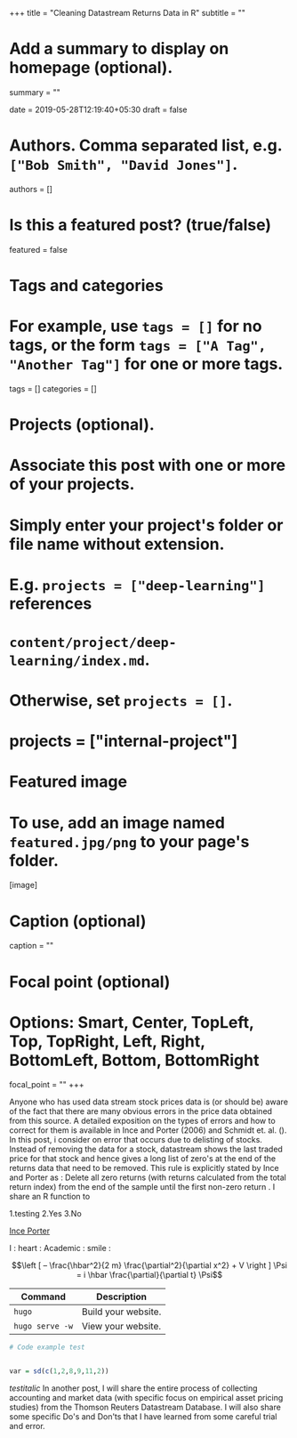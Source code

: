 +++
title = "Cleaning Datastream Returns Data in R"
subtitle = ""

# Add a summary to display on homepage (optional).
summary = ""

date = 2019-05-28T12:19:40+05:30
draft = false

# Authors. Comma separated list, e.g. `["Bob Smith", "David Jones"]`.
authors = []

# Is this a featured post? (true/false)
featured = false

# Tags and categories
# For example, use `tags = []` for no tags, or the form `tags = ["A Tag", "Another Tag"]` for one or more tags.
tags = []
categories = []

# Projects (optional).
#   Associate this post with one or more of your projects.
#   Simply enter your project's folder or file name without extension.
#   E.g. `projects = ["deep-learning"]` references 
#   `content/project/deep-learning/index.md`.
#   Otherwise, set `projects = []`.
# projects = ["internal-project"]

# Featured image
# To use, add an image named `featured.jpg/png` to your page's folder. 
[image]
  # Caption (optional)
  caption = ""

  # Focal point (optional)
  # Options: Smart, Center, TopLeft, Top, TopRight, Left, Right, BottomLeft, Bottom, BottomRight
  focal_point = ""
+++

Anyone who has used data stream stock prices data is (or should be) aware of the fact that there are many obvious errors in the price data obtained from this source.
A detailed exposition on the types of errors and how to correct for them is available in Ince and Porter (2006) and Schmidt et. al. (). In this post, i consider on error that occurs due to delisting of stocks. Instead of removing the data for a stock, datastream shows the last traded price for that stock and hence gives a long list of zero's at the end of the returns data that need to be removed. 
This rule is explicitly stated by Ince and Porter as : Delete all zero returns (with returns calculated from the total return index) from the end of the sample until the first non-zero return .
I share an R function to 

1.testing 
2.Yes
3.No

[Ince Porter](https://papers.ssrn.com/sol3/papers.cfm?abstract_id=486523)

I : heart : Academic : smile :

$$\left [ – \frac{\hbar^2}{2 m} \frac{\partial^2}{\partial x^2} + V \right ] \Psi = i \hbar \frac{\partial}{\partial t} \Psi$$

| Command           | Description                    |
| ------------------| ------------------------------ |
| `hugo`            | Build your website.            |
| `hugo serve -w`   | View your website.             |



```r
# Code example test


var = sd(c(1,2,8,9,11,2))

```
_testitalic_
In another post, I will share the entire process of collecting accounting and market data (with specific focus on empirical asset pricing studies) from the Thomson Reuters Datastream Database. I will also share some specific Do's and Don'ts that I have learned from some careful trial and error.